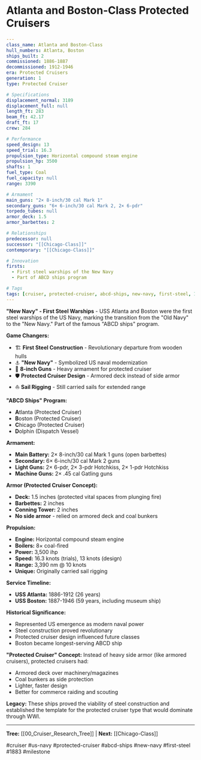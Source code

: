 # Atlanta and Boston-Class Protected Cruisers

```yaml
---
class_name: Atlanta and Boston-Class
hull_numbers: Atlanta, Boston
ships_built: 2
commissioned: 1886-1887
decommissioned: 1912-1946
era: Protected Cruisers
generation: 1
type: Protected Cruiser

# Specifications
displacement_normal: 3189
displacement_full: null
length_ft: 283
beam_ft: 42.17
draft_ft: 17
crew: 284

# Performance
speed_design: 13
speed_trial: 16.3
propulsion_type: Horizontal compound steam engine
propulsion_hp: 3500
shafts: 1
fuel_type: Coal
fuel_capacity: null
range: 3390

# Armament
main_guns: "2× 8-inch/30 cal Mark 1"
secondary_guns: "6× 6-inch/30 cal Mark 2, 2× 6-pdr"
torpedo_tubes: null
armor_deck: 1.5
armor_barbettes: 2

# Relationships
predecessor: null
successor: "[[Chicago-Class]]"
contemporary: "[[Chicago-Class]]"

# Innovation
firsts:
  - First steel warships of the New Navy
  - Part of ABCD ships program

# Tags
tags: [cruiser, protected-cruiser, abcd-ships, new-navy, first-steel, 1883]
---
```

**"New Navy" - First Steel Warships** - USS Atlanta and Boston were the first steel warships of the US Navy, marking the transition from the "Old Navy" to the "New Navy." Part of the famous "ABCD ships" program.

**Game Changers:**
- 🏗️ **First Steel Construction** - Revolutionary departure from wooden hulls
- ⚓ **"New Navy"** - Symbolized US naval modernization
- 🎯 **8-inch Guns** - Heavy armament for protected cruiser
- 🛡️ **Protected Cruiser Design** - Armored deck instead of side armor
- ⛵ **Sail Rigging** - Still carried sails for extended range

**"ABCD Ships" Program:**
- **A**tlanta (Protected Cruiser)
- **B**oston (Protected Cruiser)
- **C**hicago (Protected Cruiser)
- **D**olphin (Dispatch Vessel)

**Armament:**
- **Main Battery:** 2× 8-inch/30 cal Mark 1 guns (open barbettes)
- **Secondary:** 6× 6-inch/30 cal Mark 2 guns
- **Light Guns:** 2× 6-pdr, 2× 3-pdr Hotchkiss, 2× 1-pdr Hotchkiss
- **Machine Guns:** 2× .45 cal Gatling guns

**Armor (Protected Cruiser Concept):**
- **Deck:** 1.5 inches (protected vital spaces from plunging fire)
- **Barbettes:** 2 inches
- **Conning Tower:** 2 inches
- **No side armor** - relied on armored deck and coal bunkers

**Propulsion:**
- **Engine:** Horizontal compound steam engine
- **Boilers:** 8× coal-fired
- **Power:** 3,500 ihp
- **Speed:** 16.3 knots (trials), 13 knots (design)
- **Range:** 3,390 nm @ 10 knots
- **Unique:** Originally carried sail rigging

**Service Timeline:**
- **USS Atlanta:** 1886-1912 (26 years)
- **USS Boston:** 1887-1946 (59 years, including museum ship)

**Historical Significance:**
- Represented US emergence as modern naval power
- Steel construction proved revolutionary
- Protected cruiser design influenced future classes
- Boston became longest-serving ABCD ship

**"Protected Cruiser" Concept:**
Instead of heavy side armor (like armored cruisers), protected cruisers had:
- Armored deck over machinery/magazines
- Coal bunkers as side protection
- Lighter, faster design
- Better for commerce raiding and scouting

**Legacy:** These ships proved the viability of steel construction and established the template for the protected cruiser type that would dominate through WWI.

---
**Tree:** [[00_Cruiser_Research_Tree]] | **Next:** [[Chicago-Class]]

#cruiser #us-navy #protected-cruiser #abcd-ships #new-navy #first-steel #1883 #milestone
